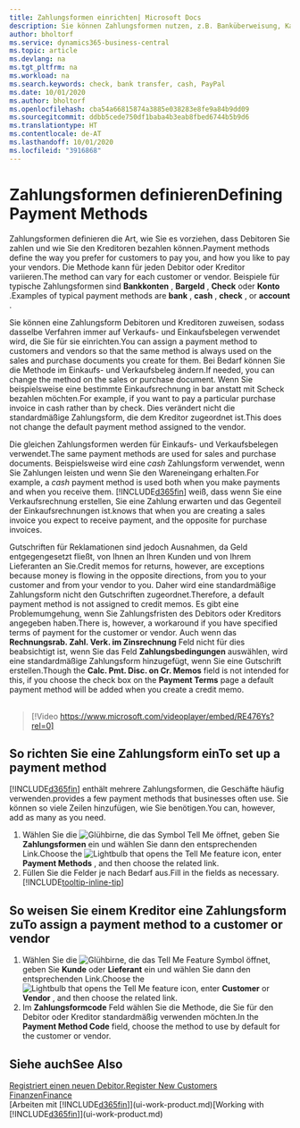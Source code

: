 ```yaml
---
title: Zahlungsformen einrichten| Microsoft Docs
description: Sie können Zahlungsformen nutzen, z.B. Banküberweisung, Kasse oder Paypal, um festzulegen, wie eine Rechnung bezahlt wird.
author: bholtorf
ms.service: dynamics365-business-central
ms.topic: article
ms.devlang: na
ms.tgt_pltfrm: na
ms.workload: na
ms.search.keywords: check, bank transfer, cash, PayPal
ms.date: 10/01/2020
ms.author: bholtorf
ms.openlocfilehash: cba54a66815874a3885e038283e8fe9a84b9dd09
ms.sourcegitcommit: ddbb5cede750df1baba4b3eab8fbed6744b5b9d6
ms.translationtype: HT
ms.contentlocale: de-AT
ms.lasthandoff: 10/01/2020
ms.locfileid: "3916868"
---
```

# <a name="defining-payment-methods"></a><span data-ttu-id="cd571-103">Zahlungsformen definieren</span><span class="sxs-lookup"><span data-stu-id="cd571-103">Defining Payment Methods</span></span>
<span data-ttu-id="cd571-104">Zahlungsformen definieren die Art, wie Sie es vorziehen, dass Debitoren Sie zahlen und wie Sie den Kreditoren bezahlen können.</span><span class="sxs-lookup"><span data-stu-id="cd571-104">Payment methods define the way you prefer for customers to pay you, and how you like to pay your vendors.</span></span> <span data-ttu-id="cd571-105">Die Methode kann für jeden Debitor oder Kreditor variieren.</span><span class="sxs-lookup"><span data-stu-id="cd571-105">The method can vary for each customer or vendor.</span></span> <span data-ttu-id="cd571-106">Beispiele für typische Zahlungsformen sind **Bankkonten** , **Bargeld** , **Check** oder **Konto** .</span><span class="sxs-lookup"><span data-stu-id="cd571-106">Examples of typical payment methods are **bank** , **cash** , **check** , or **account** .</span></span>

<span data-ttu-id="cd571-107">Sie können eine Zahlungsform Debitoren und Kreditoren zuweisen, sodass dasselbe Verfahren  immer auf Verkaufs- und Einkaufsbelegen verwendet wird, die Sie für sie einrichten.</span><span class="sxs-lookup"><span data-stu-id="cd571-107">You can assign a payment method to customers and vendors so that the same method is always used on the sales and purchase documents you create for them.</span></span> <span data-ttu-id="cd571-108">Bei Bedarf können Sie die Methode im Einkaufs- und Verkaufsbeleg ändern.</span><span class="sxs-lookup"><span data-stu-id="cd571-108">If needed, you can change the method on the sales or purchase document.</span></span> <span data-ttu-id="cd571-109">Wenn Sie beispielsweise eine bestimmte Einkaufsrechnung in bar anstatt mit Scheck bezahlen möchten.</span><span class="sxs-lookup"><span data-stu-id="cd571-109">For example, if you want to pay a particular purchase invoice in cash rather than by check.</span></span> <span data-ttu-id="cd571-110">Dies verändert nicht die standardmäßige Zahlungsform, die dem Kreditor zugeordnet ist.</span><span class="sxs-lookup"><span data-stu-id="cd571-110">This does not change the default payment method assigned to the vendor.</span></span>

<span data-ttu-id="cd571-111">Die gleichen Zahlungsformen werden für Einkaufs- und Verkaufsbelegen verwendet.</span><span class="sxs-lookup"><span data-stu-id="cd571-111">The same payment methods are used for sales and purchase documents.</span></span> <span data-ttu-id="cd571-112">Beispielsweise wird eine _cash_ Zahlungsform verwendet, wenn Sie Zahlungen leisten und wenn Sie den Wareneingang erhalten.</span><span class="sxs-lookup"><span data-stu-id="cd571-112">For example, a _cash_ payment method is used both when you make payments and when you receive them.</span></span> [!INCLUDE[d365fin](includes/d365fin_md.md)] <span data-ttu-id="cd571-113">weiß, dass wenn Sie eine Verkaufsrechnung erstellen, Sie eine Zahlung erwarten und das Gegenteil der Einkaufsrechnungen ist.</span><span class="sxs-lookup"><span data-stu-id="cd571-113">knows that when you are creating a sales invoice you expect to receive payment, and the opposite for purchase invoices.</span></span>

<span data-ttu-id="cd571-114">Gutschriften für Reklamationen sind jedoch Ausnahmen, da Geld entgegengesetzt fließt, von Ihnen an Ihren Kunden und von Ihrem Lieferanten an Sie.</span><span class="sxs-lookup"><span data-stu-id="cd571-114">Credit memos for returns, however, are exceptions because money is flowing in the opposite directions, from you to your customer and from your vendor to you.</span></span> <span data-ttu-id="cd571-115">Daher wird eine standardmäßige Zahlungsform nicht den Gutschriften zugeordnet.</span><span class="sxs-lookup"><span data-stu-id="cd571-115">Therefore, a default payment method is not assigned to credit memos.</span></span> <span data-ttu-id="cd571-116">Es gibt eine Problemumgehung, wenn Sie Zahlungsfristen des Debitors oder Kreditors angegeben haben.</span><span class="sxs-lookup"><span data-stu-id="cd571-116">There is, however, a workaround if you have specified terms of payment for the customer or vendor.</span></span> <span data-ttu-id="cd571-117">Auch wenn das **Rechnungsrab. Zahl. Verk. im Zinsrechnung** Feld nicht für dies beabsichtigt ist, wenn Sie das Feld **Zahlungsbedingungen** auswählen, wird eine standardmäßige Zahlungsform hinzugefügt, wenn Sie eine Gutschrift erstellen.</span><span class="sxs-lookup"><span data-stu-id="cd571-117">Though the **Calc. Pmt. Disc. on Cr. Memos** field is not intended for this, if you choose the check box on the **Payment Terms** page a default payment method will be added when you create a credit memo.</span></span> <br><br>  

> [!Video https://www.microsoft.com/videoplayer/embed/RE476Ys?rel=0]

## <a name="to-set-up-a-payment-method"></a><span data-ttu-id="cd571-118">So richten Sie eine Zahlungsform ein</span><span class="sxs-lookup"><span data-stu-id="cd571-118">To set up a payment method</span></span>
[!INCLUDE[d365fin](includes/d365fin_md.md)] <span data-ttu-id="cd571-119">enthält mehrere Zahlungsformen, die Geschäfte häufig verwenden.</span><span class="sxs-lookup"><span data-stu-id="cd571-119">provides a few payment methods that businesses often use.</span></span> <span data-ttu-id="cd571-120">Sie können so viele Zeilen hinzufügen, wie Sie benötigen.</span><span class="sxs-lookup"><span data-stu-id="cd571-120">You can, however, add as many as you need.</span></span>

1. <span data-ttu-id="cd571-121">Wählen Sie die ![Glühbirne, die das Symbol Tell Me öffnet](media/ui-search/search_small.png "Tell Me-Funktion"), geben Sie **Zahlungsformen** ein und wählen Sie dann den entsprechenden Link.</span><span class="sxs-lookup"><span data-stu-id="cd571-121">Choose the ![Lightbulb that opens the Tell Me feature](media/ui-search/search_small.png "Tell me what you want to do") icon, enter **Payment Methods** , and then choose the related link.</span></span>
2. <span data-ttu-id="cd571-122">Füllen Sie die Felder je nach Bedarf aus.</span><span class="sxs-lookup"><span data-stu-id="cd571-122">Fill in the fields as necessary.</span></span> [!INCLUDE[tooltip-inline-tip](includes/tooltip-inline-tip_md.md)]

## <a name="to-assign-a-payment-method-to-a-customer-or-vendor"></a><span data-ttu-id="cd571-123">So weisen Sie einem Kreditor eine Zahlungsform zu</span><span class="sxs-lookup"><span data-stu-id="cd571-123">To assign a payment method to a customer or vendor</span></span>
1. <span data-ttu-id="cd571-124">Wählen Sie die ![Glühbirne, die das Tell Me Feature](media/ui-search/search_small.png "Tell Me-Funktion") Symbol öffnet, geben Sie **Kunde** oder **Lieferant** ein und wählen Sie dann den entsprechenden Link.</span><span class="sxs-lookup"><span data-stu-id="cd571-124">Choose the ![Lightbulb that opens the Tell Me feature](media/ui-search/search_small.png "Tell me what you want to do") icon, enter **Customer** or **Vendor** , and then choose the related link.</span></span>
2. <span data-ttu-id="cd571-125">Im **Zahlungsformcode** Feld wählen Sie die Methode, die Sie für den Debitor oder Kreditor standardmäßig verwenden möchten.</span><span class="sxs-lookup"><span data-stu-id="cd571-125">In the **Payment Method Code** field, choose the method to use by default for the customer or vendor.</span></span>

## <a name="see-also"></a><span data-ttu-id="cd571-126">Siehe auch</span><span class="sxs-lookup"><span data-stu-id="cd571-126">See Also</span></span>
[<span data-ttu-id="cd571-127">Registriert einen neuen Debitor.</span><span class="sxs-lookup"><span data-stu-id="cd571-127">Register New Customers</span></span>](sales-how-register-new-customers.md)  
[<span data-ttu-id="cd571-128">Finanzen</span><span class="sxs-lookup"><span data-stu-id="cd571-128">Finance</span></span>](finance.md)  
<span data-ttu-id="cd571-129">[Arbeiten mit [!INCLUDE[d365fin](includes/d365fin_md.md)]](ui-work-product.md)</span><span class="sxs-lookup"><span data-stu-id="cd571-129">[Working with [!INCLUDE[d365fin](includes/d365fin_md.md)]](ui-work-product.md)</span></span>  
